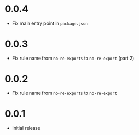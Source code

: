 # 0.0.4

- Fix main entry point in `package.json`

# 0.0.3

- Fix rule name from `no-re-exports` to `no-re-export` (part 2)

# 0.0.2

- Fix rule name from `no-re-exports` to `no-re-export`

# 0.0.1

- Initial release
